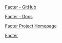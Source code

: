 [Facter - GitHub](https://github.com/puppetlabs/facter "")

[Facter - Docs](http://docs.puppetlabs.com/facter/ "")

[Facter Project Homepage](http://projects.puppetlabs.com/projects/facter "")

[Facter](http://puppetlabs.com/puppet/related-projects/facter/ "")
